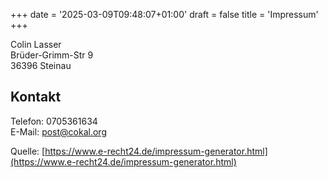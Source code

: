 +++
date = '2025-03-09T09:48:07+01:00'
draft = false
title = 'Impressum'
+++

Colin Lasser  
Brüder-Grimm-Str 9  
36396 Steinau

## Kontakt

Telefon: 0705361634  
E-Mail: post@cokal.org

Quelle: [https://www.e-recht24.de/impressum-generator.html](https://www.e-recht24.de/impressum-generator.html)